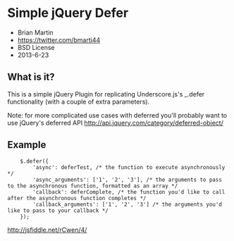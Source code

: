 Simple jQuery Defer
================================================
* Brian Martin
* https://twitter.com/bmarti44
* BSD License
* 2013-6-23

What is it?
-----------
This is a simple jQuery Plugin for replicating Underscore.js's _.defer functionality (with a couple of extra parameters).

Note: for more complicated use cases with deferred you'll probably want to use jQuery's deferred API http://api.jquery.com/category/deferred-object/

Example
-------

		$.defer({
		    'async': deferTest, /* the function to execute asynchronously */
		    'async_arguments': ['1', '2', '3'], /* the arguments to pass to the asynchronous function, formatted as an array */ 
		    'callback': deferComplete, /* the function you'd like to call after the asynchronous function completes */
		    'callback_arguments': ['1', '2', '3'] /* the arguments you'd like to pass to your callback */
		});

http://jsfiddle.net/rCwen/4/
 